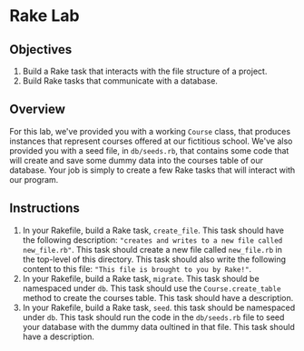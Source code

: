 # Rake Lab

## Objectives

1. Build a Rake task that interacts with the file structure of a project. 
2. Build Rake tasks that communicate with a database. 

## Overview

For this lab, we've provided you with a working `Course` class, that produces instances that represent courses offered at our fictitious school. We've also provided you with a seed file, in `db/seeds.rb`, that contains some code that will create and save some dummy data into the courses table of our database. Your job is simply to create a few Rake tasks that will interact with our program.  

## Instructions

1. In your Rakefile, build a Rake task, `create_file`. This task should have the following description: `"creates and writes to a new file called new_file.rb"`. This task should create a new file called `new_file.rb` in the top-level of this directory. This task should also write the following content to this file: `"This file is brought to you by Rake!"`. 
2. In your Rakefile, build a Rake task, `migrate`. This task should be namespaced under `db`. This task should use the `Course.create_table` method to create the courses table. This task should have a description. 
3. In your Rakefile, build a Rake task, `seed`. this task should be namespaced under `db`. This task should run the code in the `db/seeds.rb` file to seed your database with the dummy data oultined in that file. This task should have a description.
